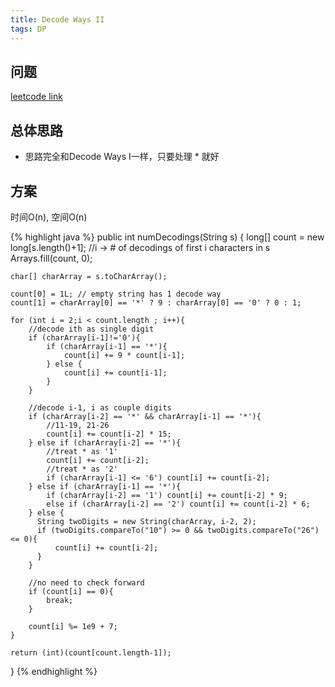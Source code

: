 ```yaml
---
title: Decode Ways II
tags: DP
---
```


## 问题
[leetcode link](https://leetcode.com/problems/decode-ways-ii/description/)

## 总体思路
- 思路完全和Decode Ways I一样，只要处理 * 就好

## 方案
时间O(n), 空间O(n)

{% highlight java %}
public int numDecodings(String s) {
    long[] count = new long[s.length()+1]; //i -> # of decodings of first i characters in s
    Arrays.fill(count, 0);

    char[] charArray = s.toCharArray();

    count[0] = 1L; // empty string has 1 decode way
    count[1] = charArray[0] == '*' ? 9 : charArray[0] == '0' ? 0 : 1;

    for (int i = 2;i < count.length ; i++){
        //decode ith as single digit
        if (charArray[i-1]!='0'){
            if (charArray[i-1] == '*'){
                count[i] += 9 * count[i-1];
            } else {
                count[i] += count[i-1];
            }
        }

        //decode i-1, i as couple digits
        if (charArray[i-2] == '*' && charArray[i-1] == '*'){
            //11-19, 21-26
            count[i] += count[i-2] * 15;
        } else if (charArray[i-2] == '*'){
            //treat * as '1'
            count[i] += count[i-2];
            //treat * as '2'
            if (charArray[i-1] <= '6') count[i] += count[i-2];
        } else if (charArray[i-1] == '*'){
            if (charArray[i-2] == '1') count[i] += count[i-2] * 9;
            else if (charArray[i-2] == '2') count[i] += count[i-2] * 6;
        } else {
          String twoDigits = new String(charArray, i-2, 2);
          if (twoDigits.compareTo("10") >= 0 && twoDigits.compareTo("26") <= 0){
              count[i] += count[i-2];
          }
        }

        //no need to check forward
        if (count[i] == 0){
            break;
        }

        count[i] %= 1e9 + 7;
    }

    return (int)(count[count.length-1]);
}
{% endhighlight %}
